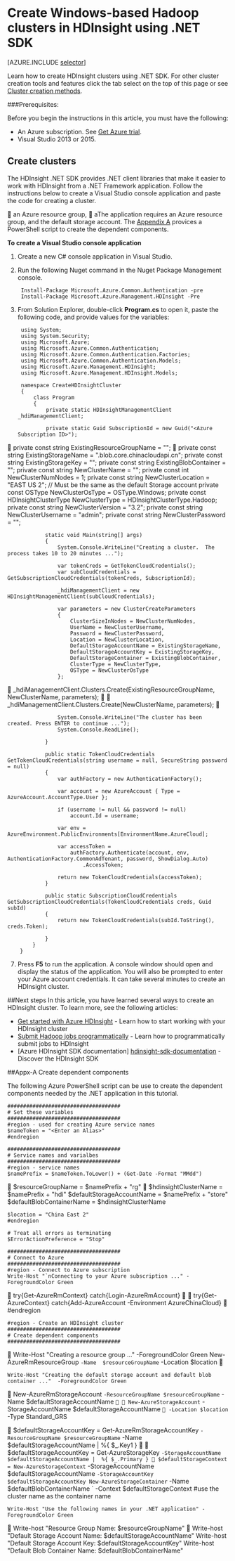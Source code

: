 <properties
   pageTitle="Create Windows-based Hadoop clusters in HDInsight using .NET SDK | Azure"
   	description="Learn how to create HDInsight clusters for Azure HDInsight using .NET SDK."
   services="hdinsight"
   documentationCenter=""
   tags="azure-portal"
   authors="mumian"
   manager="paulettm"
   editor="cgronlun"/>

<tags
	ms.service="hdinsight"
	ms.date="01/13/2016"
	wacn.date=""/>

# Create Windows-based Hadoop clusters in HDInsight using .NET SDK

[AZURE.INCLUDE [selector](../includes/hdinsight-create-windows-cluster-selector.md)]


Learn how to create HDInsight clusters using .NET SDK. For other cluster creation tools and features click the tab select on the top of this page or see [Cluster creation methods](/documentation/articles/hdinsight-provision-clusters-v1#cluster-creation-methods).


###Prerequisites:

Before you begin the instructions in this article, you must have the following:

- An Azure subscription. See [Get Azure trial](/pricing/1rmb-trial/).
- Visual Studio 2013 or 2015.

## Create clusters
The HDInsight .NET SDK provides .NET client libraries that make it easier to work with HDInsight from a .NET Framework application. Follow the instructions below to create a Visual Studio console application and paste the code for creating a cluster.

 an Azure resource group,  aThe application requires an Azure resource group, and the default storage account.  The [Appendix A](#appx-a-create-dependent-components) provices a PowerShell script to create the dependent components.

**To create a Visual Studio console application**

1. Create a new C# console application in Visual Studio.
2. Run the following Nuget command in the Nuget Package Management console.

		Install-Package Microsoft.Azure.Common.Authentication -pre
		Install-Package Microsoft.Azure.Management.HDInsight -Pre

6. From Solution Explorer, double-click **Program.cs** to open it, paste the following code, and provide values for the variables:

		using System;
		using System.Security;
		using Microsoft.Azure;
		using Microsoft.Azure.Common.Authentication;
		using Microsoft.Azure.Common.Authentication.Factories;
		using Microsoft.Azure.Common.Authentication.Models;
		using Microsoft.Azure.Management.HDInsight;
		using Microsoft.Azure.Management.HDInsight.Models;
		
		namespace CreateHDInsightCluster
		{
			class Program
			{
				private static HDInsightManagementClient _hdiManagementClient;
		
				private static Guid SubscriptionId = new Guid("<Azure Subscription ID>");

				private const string ExistingResourceGroupName = "<Azure Resource Group Name>";

				private const string ExistingStorageName = "<Default Storage Account Name>.blob.core.chinacloudapi.cn";
				private const string ExistingStorageKey = "<Default Storage Account Key>";
				private const string ExistingBlobContainer = "<Default Blob Container Name>";
				private const string NewClusterName = "<HDInsight Cluster Name>";
				private const int NewClusterNumNodes = 1;
				private const string NewClusterLocation = "EAST US 2";     // Must be the same as the default Storage account
				private const OSType NewClusterOsType = OSType.Windows;
				private const HDInsightClusterType NewClusterType = HDInsightClusterType.Hadoop;
				private const string NewClusterVersion = "3.2";
				private const string NewClusterUsername = "admin";
				private const string NewClusterPassword = "<HTTP User password>";
		
				static void Main(string[] args)
				{
					System.Console.WriteLine("Creating a cluster.  The process takes 10 to 20 minutes ...");
		
					var tokenCreds = GetTokenCloudCredentials();
					var subCloudCredentials = GetSubscriptionCloudCredentials(tokenCreds, SubscriptionId);
		
					_hdiManagementClient = new HDInsightManagementClient(subCloudCredentials);
				
					var parameters = new ClusterCreateParameters
					{
						ClusterSizeInNodes = NewClusterNumNodes,
						UserName = NewClusterUsername,
						Password = NewClusterPassword,
						Location = NewClusterLocation,
						DefaultStorageAccountName = ExistingStorageName,
						DefaultStorageAccountKey = ExistingStorageKey,
						DefaultStorageContainer = ExistingBlobContainer,
						ClusterType = NewClusterType,
						OSType = NewClusterOsType
					};
		

					_hdiManagementClient.Clusters.Create(ExistingResourceGroupName, NewClusterName, parameters);


					_hdiManagementClient.Clusters.Create(NewClusterName, parameters);


                    System.Console.WriteLine("The cluster has been created. Press ENTER to continue ...");
                    System.Console.ReadLine();
                    
				}

				public static TokenCloudCredentials GetTokenCloudCredentials(string username = null, SecureString password = null)
				{
					var authFactory = new AuthenticationFactory();
		
					var account = new AzureAccount { Type = AzureAccount.AccountType.User };
		
					if (username != null && password != null)
						account.Id = username;
		
					var env = AzureEnvironment.PublicEnvironments[EnvironmentName.AzureCloud];
		
					var accessToken =
						authFactory.Authenticate(account, env, AuthenticationFactory.CommonAdTenant, password, ShowDialog.Auto)
							.AccessToken;
		
					return new TokenCloudCredentials(accessToken);
				}
		
				public static SubscriptionCloudCredentials GetSubscriptionCloudCredentials(TokenCloudCredentials creds, Guid subId)
				{
					return new TokenCloudCredentials(subId.ToString(), creds.Token);
		
				}
			}
		}

7. Press **F5** to run the application. A console window should open and display the status of the application. You will also be prompted to enter your Azure account credentials. It can take several minutes to create an HDInsight cluster.



##Next steps
In this article, you have learned several ways to create an HDInsight cluster. To learn more, see the following articles:

* [Get started with Azure HDInsight](/documentation/articles/hdinsight-hadoop-tutorial-get-started-windows-v1) - Learn how to start working with your HDInsight cluster
* [Submit Hadoop jobs programmatically](/documentation/articles/hdinsight-submit-hadoop-jobs-programmatically) - Learn how to programmatically submit jobs to HDInsight
* [Azure HDInsight SDK documentation] [hdinsight-sdk-documentation] - Discover the HDInsight SDK


[hdinsight-sdk-documentation]: http://msdn.microsoft.com/zh-cn/library/dn479185.aspx
[azure-preview-portal]: https://manage.windowsazure.cn
[connectionmanager]: http://msdn.microsoft.com/zh-cn/library/mt146773(v=sql.120).aspx
[ssispack]: http://msdn.microsoft.com/zh-cn/library/mt146770(v=sql.120).aspx
[ssisclustercreate]: http://msdn.microsoft.com/zh-cn/library/mt146774(v=sql.120).aspx
[ssisclusterdelete]: http://msdn.microsoft.com/zh-cn/library/mt146778(v=sql.120).aspx


##Appx-A Create dependent components

The following Azure PowerShell script can be use to create the dependent components needed by the .NET application in this tutorial.

    ####################################
    # Set these variables
    ####################################
    #region - used for creating Azure service names
    $nameToken = "<Enter an Alias>" 
    #endregion

    ####################################
    # Service names and varialbes
    ####################################
    #region - service names
    $namePrefix = $nameToken.ToLower() + (Get-Date -Format "MMdd")


    $resourceGroupName = $namePrefix + "rg"

    $hdinsightClusterName = $namePrefix + "hdi"
    $defaultStorageAccountName = $namePrefix + "store"
    $defaultBlobContainerName = $hdinsightClusterName

    $location = "China East 2"
    #endregion

    # Treat all errors as terminating
    $ErrorActionPreference = "Stop"

    ####################################
    # Connect to Azure
    ####################################
    #region - Connect to Azure subscription
    Write-Host "`nConnecting to your Azure subscription ..." -ForegroundColor Green

    try{Get-AzureRmContext}
    catch{Login-AzureRmAccount}


    try{Get-AzureContext}
    catch{Add-AzureAccount -Environment AzureChinaCloud}

    #endregion

    #region - Create an HDInsight cluster
    ####################################
    # Create dependent components
    ####################################

    Write-Host "Creating a resource group ..." -ForegroundColor Green
    New-AzureRmResourceGroup `
        -Name  $resourceGroupName `
        -Location $location


    Write-Host "Creating the default storage account and default blob container ..."  -ForegroundColor Green

    New-AzureRmStorageAccount `
        -ResourceGroupName $resourceGroupName `
        -Name $defaultStorageAccountName `


    New-AzureStorageAccount `
        -StorageAccountName $defaultStorageAccountName `

        -Location $location `
        -Type Standard_GRS


    $defaultStorageAccountKey = Get-AzureRmStorageAccountKey `
                                    -ResourceGroupName $resourceGroupName `
                                    -Name $defaultStorageAccountName |  %{ $_.Key1 }


    $defaultStorageAccountKey = Get-AzureStorageKey `
                                    -StorageAccountName $defaultStorageAccountName |  %{ $_.Primary }

    $defaultStorageContext = New-AzureStorageContext `
                                    -StorageAccountName $defaultStorageAccountName `
                                    -StorageAccountKey $defaultStorageAccountKey
    New-AzureStorageContainer `
        -Name $defaultBlobContainerName `
        -Context $defaultStorageContext #use the cluster name as the container name

    Write-Host "Use the following names in your .NET application" -ForegroundColor Green

    Write-host "Resource Group Name: $resourceGroupName"

    Write-host "Default Storage Account Name: $defaultStorageAccountName"
    Write-host "Default Storage Account Key: $defaultStorageAccountKey"
    Write-host "Default Blob Container Name: $defaultBlobContainerName"
